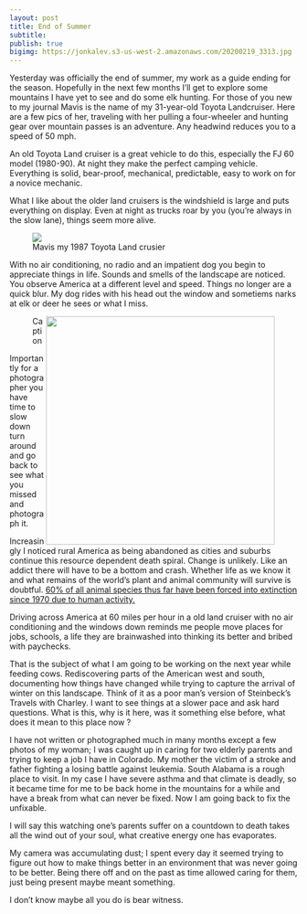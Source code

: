 ```yaml
---
layout: post
title: End of Summer
subtitle: 
publish: true
bigimg: https://jonkalev.s3-us-west-2.amazonaws.com/20200219_3313.jpg 
---
```




Yesterday was officially the end of summer, my work as a guide ending for the season. Hopefully in the next few months I’ll get to explore some mountains I have yet to see and do some elk hunting. For those of you new to my journal Mavis is the name of my 31-year-old Toyota Landcruiser. Here are a few pics of her, traveling with her pulling a four-wheeler and hunting gear over mountain passes is an adventure. Any headwind reduces you to a speed of 50 mph.

An old Toyota Land cruiser is a great vehicle to do this, especially the FJ 60 model (1980-90). At night they make the perfect camping vehicle. Everything is solid, bear-proof, mechanical, predictable, easy to work on for a novice mechanic. 

What I like about the older land cruisers is the windshield is large and puts everything on display. Even at night as trucks roar by you (you’re always in the slow lane), things seem more alive.


<figure>
<img src="https://jonkalev.s3-us-west-2.amazonaws.com/20200219_3307.jpg">
<figcaption> Mavis my 1987 Toyota Land crusier</figcaption>
</figure>


With no air conditioning, no radio and an impatient dog you begin to appreciate things in life. Sounds and smells of the landscape are noticed. You observe America at a different level and speed. Things no longer are a quick blur. My dog rides with his head out the window and sometiems narks at elk or deer he sees or what I miss.
<figure>
<img src="https://jonkalev.s3-us-west-2.amazonaws.com/20190924_0031.jpg" align="right" width="400">
<figcaption> Caption</figcaption>
</figure>


Importantly for a photographer you have time to slow down turn around and go back to see what you missed and photograph it.

Increasingly I noticed rural America as being abandoned as cities and suburbs continue this resource dependent death spiral. Change is unlikely. Like an addict there will have to be a bottom and crash. 
Whether life as we know it and what remains of the world’s plant and animal community will survive is doubtful. <a href="https://www.theguardian.com/environment/2018/oct/30/humanity-wiped-out-animals-since-1970-major-report-finds">60% of all animal species thus far have been forced into extinction since 1970 due to human activity.</a>

Driving across America at  60 miles per hour in a old land cruiser with no air conditioning and the windows down reminds me people move places for jobs, schools, a life they are brainwashed into thinking its better and bribed with paychecks. 

That is the subject of what I am going to be working on the next year while feeding cows. Rediscovering parts of the American west and south, documenting how things have changed while trying to capture the arrival of winter on this landscape. Think of it as a poor man’s version of Steinbeck’s Travels with Charley. 
I want to see things at a  slower pace and ask hard questions. 
What is this, why is it here, was it something else before, what does it mean to this place now ?  


I have not written or photographed much in many months except a few photos of my woman; I was caught up in caring for two elderly parents and trying to keep a job I have in Colorado. My mother the victim of a stroke and father fighting a losing battle against leukemia. 
South Alabama is a rough place to visit. In my case I have severe asthma and that climate is deadly, so it became time for me to be back home in the mountains for a while and have a break from what can never be fixed. 
Now I am going back to fix the unfixable.

I will say this watching one’s parents suffer on a countdown to death takes all the wind out of your soul, what creative energy one has evaporates. 

My camera was accumulating dust; I spent every day it seemed trying to figure out how to make things better in an environment that was never going to be better. Being there off and on the past as time allowed caring for them, just being present maybe meant something. 

I don’t know maybe all you do is bear witness.


